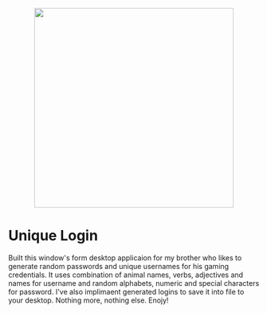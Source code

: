 <p align="center"><img src="https://raw.githubusercontent.com/wajeht/windows_form_unique_login/master/screen_shot.png" width="400"></p>

# Unique Login

Built this window's form desktop applicaion for my brother who likes to generate random passwords and unique usernames for his gaming credentials. It uses combination of animal names, verbs, adjectives and names for username and random alphabets, numeric and special characters for password. I've also implimaent generated logins to save it into file to your desktop. Nothing more, nothing else. Enojy!
